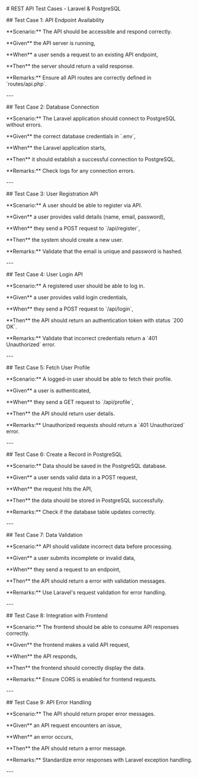 \# REST API Test Cases - Laravel & PostgreSQL

\## Test Case 1: API Endpoint Availability

\*\*Scenario:\*\* The API should be accessible and respond correctly.

\*\*Given\*\* the API server is running,

\*\*When\*\* a user sends a request to an existing API endpoint,

\*\*Then\*\* the server should return a valid response.

\*\*Remarks:\*\* Ensure all API routes are correctly defined in
\`routes/api.php\`.

\-\--

\## Test Case 2: Database Connection

\*\*Scenario:\*\* The Laravel application should connect to PostgreSQL
without errors.

\*\*Given\*\* the correct database credentials in \`.env\`,

\*\*When\*\* the Laravel application starts,

\*\*Then\*\* it should establish a successful connection to PostgreSQL.

\*\*Remarks:\*\* Check logs for any connection errors.

\-\--

\## Test Case 3: User Registration API

\*\*Scenario:\*\* A user should be able to register via API.

\*\*Given\*\* a user provides valid details (name, email, password),

\*\*When\*\* they send a POST request to \`/api/register\`,

\*\*Then\*\* the system should create a new user.

\*\*Remarks:\*\* Validate that the email is unique and password is
hashed.

\-\--

\## Test Case 4: User Login API

\*\*Scenario:\*\* A registered user should be able to log in.

\*\*Given\*\* a user provides valid login credentials,

\*\*When\*\* they send a POST request to \`/api/login\`,

\*\*Then\*\* the API should return an authentication token with status
\`200 OK\`.

\*\*Remarks:\*\* Validate that incorrect credentials return a \`401
Unauthorized\` error.

\-\--

\## Test Case 5: Fetch User Profile

\*\*Scenario:\*\* A logged-in user should be able to fetch their
profile.

\*\*Given\*\* a user is authenticated,

\*\*When\*\* they send a GET request to \`/api/profile\`,

\*\*Then\*\* the API should return user details.

\*\*Remarks:\*\* Unauthorized requests should return a \`401
Unauthorized\` error.

\-\--

\## Test Case 6: Create a Record in PostgreSQL

\*\*Scenario:\*\* Data should be saved in the PostgreSQL database.

\*\*Given\*\* a user sends valid data in a POST request,

\*\*When\*\* the request hits the API,

\*\*Then\*\* the data should be stored in PostgreSQL successfully.

\*\*Remarks:\*\* Check if the database table updates correctly.

\-\--

\## Test Case 7: Data Validation

\*\*Scenario:\*\* API should validate incorrect data before processing.

\*\*Given\*\* a user submits incomplete or invalid data,

\*\*When\*\* they send a request to an endpoint,

\*\*Then\*\* the API should return a error with validation messages.

\*\*Remarks:\*\* Use Laravel's request validation for error handling.

\-\--

\## Test Case 8: Integration with Frontend

\*\*Scenario:\*\* The frontend should be able to consume API responses
correctly.

\*\*Given\*\* the frontend makes a valid API request,

\*\*When\*\* the API responds,

\*\*Then\*\* the frontend should correctly display the data.

\*\*Remarks:\*\* Ensure CORS is enabled for frontend requests.

\-\--

\## Test Case 9: API Error Handling

\*\*Scenario:\*\* The API should return proper error messages.

\*\*Given\*\* an API request encounters an issue,

\*\*When\*\* an error occurs,

\*\*Then\*\* the API should return a error message.

\*\*Remarks:\*\* Standardize error responses with Laravel exception
handling.

\-\--


